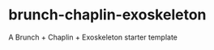 brunch-chaplin-exoskeleton
==========================

A Brunch + Chaplin + Exoskeleton starter template
